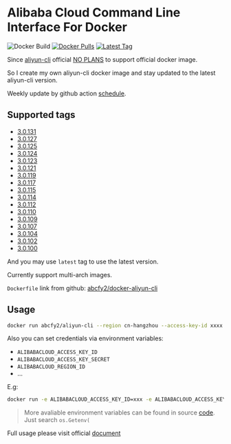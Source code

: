 # Alibaba Cloud Command Line Interface For Docker

![Docker Build](https://github.com/abcfy2/docker-aliyun-cli/actions/workflows/docker_build.yml/badge.svg)
[![Docker Pulls](https://img.shields.io/docker/pulls/abcfy2/aliyun-cli)](https://hub.docker.com/r/abcfy2/aliyun-cli)
[![Latest Tag](https://img.shields.io/docker/v/abcfy2/aliyun-cli?sort=semver)](https://hub.docker.com/r/abcfy2/aliyun-cli/tags)

Since [aliyun-cli](https://github.com/aliyun/aliyun-cli) official [NO PLANS](https://github.com/aliyun/aliyun-cli/issues/257) to support official docker image.

So I create my own aliyun-cli docker image and stay updated to the latest aliyun-cli version.

Weekly update by github action [schedule](https://docs.github.com/en/actions/learn-github-actions/events-that-trigger-workflows#scheduled-events).

## Supported tags
- [3.0.131](https://github.com/aliyun/aliyun-cli/releases/tag/v3.0.131)
- [3.0.127](https://github.com/aliyun/aliyun-cli/releases/tag/v3.0.127)
- [3.0.125](https://github.com/aliyun/aliyun-cli/releases/tag/v3.0.125)
- [3.0.124](https://github.com/aliyun/aliyun-cli/releases/tag/v3.0.124)
- [3.0.123](https://github.com/aliyun/aliyun-cli/releases/tag/v3.0.123)
- [3.0.121](https://github.com/aliyun/aliyun-cli/releases/tag/v3.0.121)
- [3.0.119](https://github.com/aliyun/aliyun-cli/releases/tag/v3.0.119)
- [3.0.117](https://github.com/aliyun/aliyun-cli/releases/tag/v3.0.117)
- [3.0.115](https://github.com/aliyun/aliyun-cli/releases/tag/v3.0.115)
- [3.0.114](https://github.com/aliyun/aliyun-cli/releases/tag/v3.0.114)
- [3.0.112](https://github.com/aliyun/aliyun-cli/releases/tag/v3.0.112)
- [3.0.110](https://github.com/aliyun/aliyun-cli/releases/tag/v3.0.110)
- [3.0.109](https://github.com/aliyun/aliyun-cli/releases/tag/v3.0.109)
- [3.0.107](https://github.com/aliyun/aliyun-cli/releases/tag/v3.0.107)
- [3.0.104](https://github.com/aliyun/aliyun-cli/releases/tag/v3.0.104)
- [3.0.102](https://github.com/aliyun/aliyun-cli/releases/tag/v3.0.102)
- [3.0.100](https://github.com/aliyun/aliyun-cli/releases/tag/v3.0.100)

And you may use `latest` tag to use the latest version.

Currently support multi-arch images.

`Dockerfile` link from github: [abcfy2/docker-aliyun-cli](https://github.com/abcfy2/docker-aliyun-cli/blob/main/Dockerfile)

## Usage

```sh
docker run abcfy2/aliyun-cli --region cn-hangzhou --access-key-id xxxx --access-key-secret xxxx ...
```

Also you can set credentials via environment variables:

- `ALIBABACLOUD_ACCESS_KEY_ID`
- `ALIBABACLOUD_ACCESS_KEY_SECRET`
- `ALIBABACLOUD_REGION_ID`
- ...

E.g:

```sh
docker run -e ALIBABACLOUD_ACCESS_KEY_ID=xxx -e ALIBABACLOUD_ACCESS_KEY_SECRET=xxx -e ALIBABACLOUD_REGION_ID=cn-hangzhou abcfy2/aliyun-cli xxx
```

> More avaliable environment variables can be found in source [code](https://github.com/aliyun/aliyun-cli/blob/master/config/profile.go). Just search `os.Getenv(`

Full usage please visit official [document](https://help.aliyun.com/product/29991.html)
